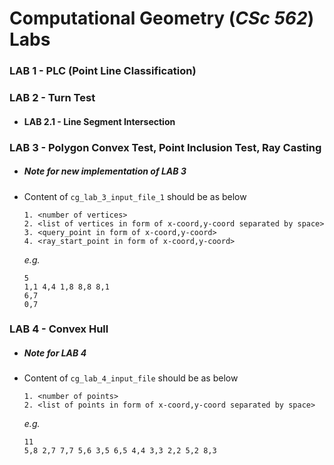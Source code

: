 # Computational Geometry (_CSc 562_) Labs

### LAB 1 - PLC (Point Line Classification)
### LAB 2 - Turn Test
 - #### LAB 2.1 - Line Segment Intersection

### LAB 3 - Polygon Convex Test, Point Inclusion Test, Ray Casting

  - ##### _Note for new implementation of LAB 3_
  - Content of `cg_lab_3_input_file_1` should be as below
      ```
      1. <number of vertices>
      2. <list of vertices in form of x-coord,y-coord separated by space>
      3. <query_point in form of x-coord,y-coord>
      4. <ray_start_point in form of x-coord,y-coord>
      ```
      _e.g._
      ```
      5
      1,1 4,4 1,8 8,8 8,1
      6,7
      0,7
      ```

### LAB 4 - Convex Hull

  - ##### _Note for LAB 4_
  - Content of `cg_lab_4_input_file` should be as below
      ```
      1. <number of points>
      2. <list of points in form of x-coord,y-coord separated by space>
      ```
      _e.g._
      ```
      11
      5,8 2,7 7,7 5,6 3,5 6,5 4,4 3,3 2,2 5,2 8,3
      ```
